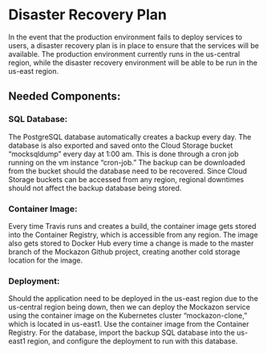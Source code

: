# Disaster Recovery Plan

In the event that the production environment fails to deploy services to users, a disaster recovery plan is in place to ensure that the services will be available. The production environment currently runs in the us-central region, while the disaster recovery environment will be able to be run in the us-east region.

## Needed Components:

### SQL Database:
The PostgreSQL database automatically creates a backup every day. The database is also exported and saved onto the Cloud Storage bucket “mocksqldump” every day at 1:00 am. This is done through a cron job running on the vm instance “cron-job.” The backup can be downloaded from the bucket should the database need to be recovered. Since Cloud Storage buckets can be accessed from any region, regional downtimes should not affect the backup database being stored.

### Container Image:
Every time Travis runs and creates a build, the container image gets stored into the Container Registry, which is accessible from any region. The image also gets stored to Docker Hub every time a change is made to the master branch of the Mockazon Github project, creating another cold storage location for the image.

### Deployment:
Should the application need to be deployed in the us-east region due to the us-central region being down, then we can deploy the Mockazon service using the container image on the Kubernetes cluster “mockazon-clone,” which is located in us-east1. Use the container image from the Container Registry. For the database, import the backup SQL database into the us-east1 region, and configure the deployment to run with this database.
